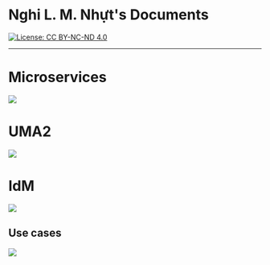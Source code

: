 # Nghi L. M. Nhựt's Documents

[![License: CC BY-NC-ND 4.0](https://img.shields.io/badge/License-CC%20BY--NC--ND%204.0-lightgrey.svg)](https://creativecommons.org/licenses/by-nc-nd/4.0/)

---

# Microservices
![](http://www.plantuml.com/plantuml/proxy?fmt=svg&src=https://gitlab.com/nghinhut/docs/raw/master/plantuml/MSA/msa.puml)

# UMA2
![](http://www.plantuml.com/plantuml/proxy?fmt=svg&src=https://gitlab.com/nghinhut/docs/raw/master/plantuml/UMA2/uma2-grant.puml)

# IdM
![](http://www.plantuml.com/plantuml/proxy?fmt=svg&src=https://gitlab.com/nghinhut/docs/raw/master/plantuml/IdM/idm.puml)

## Use cases
![](http://www.plantuml.com/plantuml/proxy?fmt=svg&src=https://gitlab.com/nghinhut/docs/raw/master/plantuml/IdM/use-case.puml)

<!-- Image Links -->
[www.plantuml.com]: http://www.plantuml.com/plantuml/proxy?src=
[plantuml.nghinhut.dev]: https://plantuml.nghinhut.dev/proxy?src=

